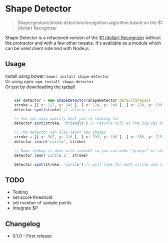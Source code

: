 # Shape Detector

> Shape/gesture/stroke detection/recognition algorithm based on the $1 (dollar) Recognizer

Shape Detector is a refactored version of the [$1 (dollar) Recognizer](http://depts.washington.edu/aimgroup/proj/dollar) without the protractor and with a few other tweaks. It's available as a module which can be used client side and with Node.js. 

## Usage

Install using bower: `bower install shape-detector`  
Or using npm: `npm install shape-detector`  
Or just by downloading the [tarball](https://github.com/MathieuLoutre/shape-detector/archive/master.zip)

```js

	var detector = new ShapeDetector(ShapeDetector.defaultShapes)
	stroke = [{ x: 127, y: 141 }, { x: 124, y: 140 }, { x: 120, y: 139 }, { x: 118, y: 139 }, { x: 116, y: 139 }, { x: 111, y: 140 }, { x: 109, y: 141 }, { x: 104, y: 144 }, { x: 100, y: 147 }, { x: 96, y: 152 }, { x: 93, y: 157 }, { x: 90, y: 163 }, { x: 87, y: 169 }, { x: 85, y: 175 }, { x: 83, y: 181 }, { x: 82, y: 190 }, { x: 82, y: 195 }, { x: 83, y: 200 }, { x: 84, y: 205 }, { x: 88, y: 213 }, { x: 91, y: 216 }, { x: 96, y: 219 }, { x: 103, y: 222 }, { x: 108, y: 224 }, { x: 111, y: 224 }, { x: 120, y: 224 }, { x: 133, y: 223 }, { x: 142, y: 222 }, { x: 152, y: 218 }, { x: 160, y: 214 }, { x: 167, y: 210 }, { x: 173, y: 204 }, { x: 178, y: 198 }, { x: 179, y: 196 }, { x: 182, y: 188 }, { x: 182, y: 177 }, { x: 178, y: 167 }, { x: 170, y: 150 }, { x: 163, y: 138 }, { x: 152, y: 130 }, { x: 143, y: 129 }, { x: 140, y: 131 }, { x: 129, y: 136 }, { x: 126, y: 139 }]
	detector.spot(stroke) // returns circle

	// You can also specify what you're looking for
	detector.spot(stroke, 'triangle') // returns null as the zig-zag doesn't match the triangle

	// The detector can also learn new shapes
	stroke = [{ x: 307, y: 216 }, { x: 333, y: 186 }, { x: 356, y: 215 }, { x: 375, y: 186 }, { x: 399, y: 216 }, { x: 418, y: 186 }]
	detector.learn('circle', stroke)

	// Name lookup is done with indexOf so you can make "groups" of shapes
	detector.lean('circle 2', stroke)

	detector.spot(stroke, 'circle') // will look for both circle and circle 2 and return the closest

```

## TODO

- Testing
- set score threshold
- set number of sample points
- Integrate $P

## Changelog

- 0.1.0 - First release